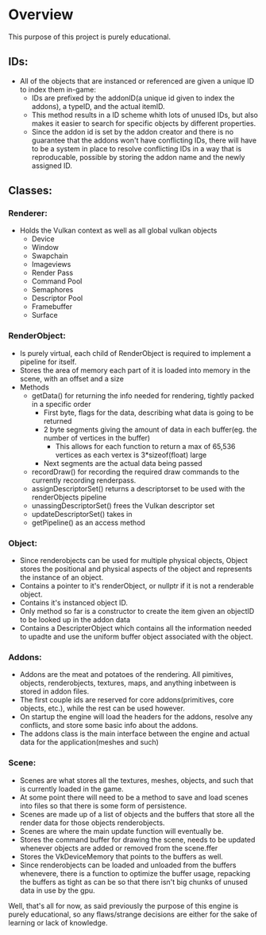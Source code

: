 # Overview
This purpose of this project is purely educational.
## IDs:
- All of the objects that are instanced or referenced are given a unique ID to index them in-game:
  - IDs are prefixed by the addonID(a unique id given to index the addons), a typeID, and the actual itemID.
  - This method results in a ID scheme whith lots of unused IDs, but also makes it easier to search for specific objects by different properties.
  - Since the addon id is set by the addon creator and there is no guarantee that the addons won't have conflicting IDs, there will have to be a system in place to resolve conflicting IDs in a way that is reproducable, possible by storing the addon name and the newly assigned ID.
 
## Classes:
### Renderer:
- Holds the Vulkan context as well as all global vulkan objects
  - Device
  - Window
  - Swapchain
  - Imageviews
  - Render Pass
  - Command Pool
  - Semaphores
  - Descriptor Pool
  - Framebuffer
  - Surface
### RenderObject:
- Is purely virtual, each child of RenderObject is required to implement a pipeline for itself.
- Stores the area of memory each part of it is loaded into memory in the scene, with an offset and a size
- Methods
  - getData() for returning the info needed for rendering, tightly packed in a specific order
    - First byte, flags for the data, describing what data is going to be returned
    - 2 byte segments giving the amount of data in each buffer(eg. the number of vertices in the buffer)
      - This allows for each function to return a max of 65,536 vertices as each vertex is 3*sizeof(float) large
    - Next segments are the actual data being passed
  - recordDraw() for recording the required draw commands to the currently recording renderpass.
  - assignDescriptorSet() returns a descriptorset to be used with the renderObjects pipeline
  - unassingDescriptorSet() frees the Vulkan descriptor set
  - updateDescriptorSet() takes in 
  - getPipeline() as an access method
### Object:
  - Since renderobjects can be used for multiple physical objects, Object stores the positional and physical aspects of the object and represents the instance of an object.
  - Contains a pointer to it's renderObject, or nullptr if it is not a renderable object.
  - Contains it's instanced object ID.
  - Only method so far is a constructor to create the item given an objectID to be looked up in the addon data
  - Contains a DescripterObject which contains all the information needed to upadte and use the uniform buffer object associated with the object.
### Addons:
  - Addons are the meat and potatoes of the rendering. All pimitives, objects, renderobjects, textures, maps, and anything inbetween is stored in addon files.
  - The first couple ids are reserved for core addons(primitives, core objects, etc.), while the rest can be used however.
  - On startup the engine will load the headers for the addons, resolve any conflicts, and store some basic info about the addons.
  - The addons class is the main interface between the engine and actual data for the application(meshes and such)
### Scene:
  - Scenes are what stores all the textures, meshes, objects, and such that is currently loaded in the game.
  - At some point there will need to be a method to save and load scenes into files so that there is some form of persistence.
  - Scenes are made up of a list of objects and the buffers that store all the render data for those objects renderobjects.
  - Scenes are where the main update function will eventually be.
  - Stores the command buffer for drawing the scene, needs to be updated whenever objects are added or removed from the scene.ffer 
  - Stores the VkDeviceMemory that points to the buffers as well.
  - Since renderobjects can be loaded and unloaded from the buffers whenevere, there is a function to optimize the buffer usage, repacking the buffers as tight as can be so that there isn't big chunks of unused data in use by the gpu.
  
Well, that's all for now, as said previously the purpose of this engine is purely educational, so any flaws/strange decisions are either for the sake of learning or lack of knowledge.
